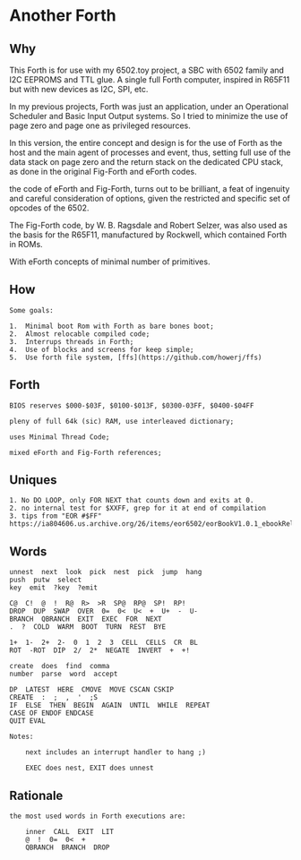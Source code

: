 
# Another Forth

## Why

   This Forth is for use with my 6502.toy project, a SBC with 6502 
   family and I2C EEPROMS and TTL glue. A single full Forth computer, 
   inspired in R65F11 but with new devices as I2C, SPI, etc.

   In my previous projects, Forth was just an application, under an 
   Operational Scheduler and Basic Input Output systems. So I tried to 
   minimize the use of page zero and page one as privileged resources. 

   In this version, the entire concept and design is for the use of 
   Forth as the host and the main agent of processes and event, 
   thus, setting full use of the data stack on page zero and the 
   return stack on the dedicated CPU stack, as done in the original 
   Fig-Forth and eForth codes.

   the code of eForth and Fig-Forth, turns out to be brilliant, 
   a feat of ingenuity and careful consideration of options, 
   given the restricted and specific set of opcodes of the 6502. 

   The Fig-Forth code, by W. B. Ragsdale and Robert Selzer, was also
   used as the basis for the R65F11, manufactured by Rockwell, 
   which contained Forth in ROMs. 

   With eForth concepts of minimal number of primitives.

## How
    
    Some goals:

    1.  Minimal boot Rom with Forth as bare bones boot;
    2.  Almost relocable compiled code;
    3.  Interrups threads in Forth;
    4.  Use of blocks and screens for keep simple;
    5.  Use forth file system, [ffs](https://github.com/howerj/ffs)


 ## Forth

    BIOS reserves $000-$03F, $0100-$013F, $0300-03FF, $0400-$04FF

    pleny of full 64k (sic) RAM, use interleaved dictionary;
    
    uses Minimal Thread Code;
    
    mixed eForth and Fig-Forth references;
     

 ## Uniques

    1. No DO LOOP, only FOR NEXT that counts down and exits at 0.
    2. no internal test for $XXFF, grep for it at end of compilation 
    3. tips from "EOR #$FF" https://ia804606.us.archive.org/26/items/eor6502/eorBookV1.0.1_ebookRelease.pdf

 ## Words

    unnest  next  look  pick  nest  pick  jump  hang 
    push  putw  select  
    key  emit  ?key  ?emit

    C@  C!  @  !  R@  R>  >R  SP@  RP@  SP!  RP! 
    DROP  DUP  SWAP  OVER  0=  0<  U<  +  U+  -  U-
    BRANCH  QBRANCH  EXIT  EXEC  FOR  NEXT  
    .  ?  COLD  WARM  BOOT  TURN  REST  BYE

    1+  1-  2+  2-  0  1  2  3  CELL  CELLS  CR  BL
    ROT  -ROT  DIP  2/  2*  NEGATE  INVERT  +  +!  

    create  does  find  comma  
    number  parse  word  accept 

    DP  LATEST  HERE  CMOVE  MOVE CSCAN CSKIP 
    CREATE  :  ;  ,  '  ;S
    IF  ELSE  THEN  BEGIN  AGAIN  UNTIL  WHILE  REPEAT
    CASE OF ENDOF ENDCASE
    QUIT EVAL
    
    Notes:

        next includes an interrupt handler to hang ;)

        EXEC does nest, EXIT does unnest

 ## Rationale

    the most used words in Forth executions are:

        inner  CALL  EXIT  LIT  
        @  !  0=  0<  +
        QBRANCH  BRANCH  DROP



